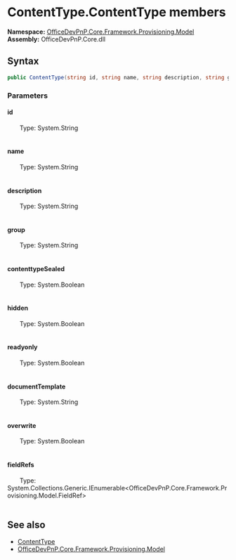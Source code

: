 # ContentType.ContentType members 
  

**Namespace:** [OfficeDevPnP.Core.Framework.Provisioning.Model](OfficeDevPnP.Core.Framework.Provisioning.Model.md)  
**Assembly:** OfficeDevPnP.Core.dll  
## Syntax
```C#
public ContentType(string id, string name, string description, string group, bool contenttypeSealed, bool hidden, bool readyonly, string documentTemplate, bool overwrite, IEnumerable<FieldRef> fieldRefs)
```
### Parameters
#### id  
&emsp;&emsp;Type: System.String  
&emsp;&emsp;  


#### name  
&emsp;&emsp;Type: System.String  
&emsp;&emsp;  


#### description  
&emsp;&emsp;Type: System.String  
&emsp;&emsp;  


#### group  
&emsp;&emsp;Type: System.String  
&emsp;&emsp;  


#### contenttypeSealed  
&emsp;&emsp;Type: System.Boolean  
&emsp;&emsp;  


#### hidden  
&emsp;&emsp;Type: System.Boolean  
&emsp;&emsp;  


#### readyonly  
&emsp;&emsp;Type: System.Boolean  
&emsp;&emsp;  


#### documentTemplate  
&emsp;&emsp;Type: System.String  
&emsp;&emsp;  


#### overwrite  
&emsp;&emsp;Type: System.Boolean  
&emsp;&emsp;  


#### fieldRefs  
&emsp;&emsp;Type: System.Collections.Generic.IEnumerable<OfficeDevPnP.Core.Framework.Provisioning.Model.FieldRef>  
&emsp;&emsp;  


## See also
- [ContentType](OfficeDevPnP.Core.Framework.Provisioning.Model.ContentType.md)
- [OfficeDevPnP.Core.Framework.Provisioning.Model](OfficeDevPnP.Core.Framework.Provisioning.Model.md)
